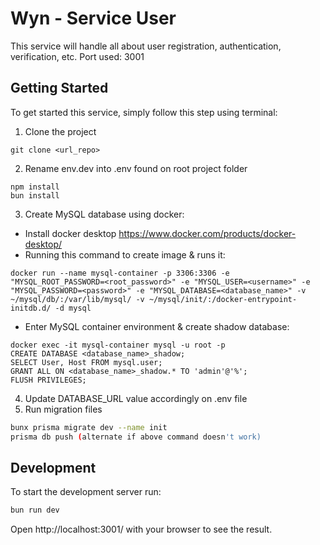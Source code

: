 # Wyn - Service User
This service will handle all about user registration, authentication, verification, etc.
Port used: 3001

## Getting Started
To get started this service, simply follow this step using terminal:

1. Clone the project
```
git clone <url_repo>
```

2. Rename env.dev into .env found on root project folder
```
npm install
bun install
```

3. Create MySQL database using docker:
  - Install docker desktop https://www.docker.com/products/docker-desktop/
  - Running this command to create image & runs it:
  ```
  docker run --name mysql-container -p 3306:3306 -e "MYSQL_ROOT_PASSWORD=<root_password>" -e "MYSQL_USER=<username>" -e "MYSQL_PASSWORD=<password>" -e "MYSQL_DATABASE=<database_name>" -v ~/mysql/db/:/var/lib/mysql/ -v ~/mysql/init/:/docker-entrypoint-initdb.d/ -d mysql
  ```
  - Enter MySQL container environment & create shadow database:
  ```
  docker exec -it mysql-container mysql -u root -p
  CREATE DATABASE <database_name>_shadow;
  SELECT User, Host FROM mysql.user;
  GRANT ALL ON <database_name>_shadow.* TO 'admin'@'%';
  FLUSH PRIVILEGES;
  ```

4. Update DATABASE_URL value accordingly on .env file
5. Run migration files
```bash
bunx prisma migrate dev --name init
prisma db push (alternate if above command doesn't work)
```

## Development
To start the development server run:
```bash
bun run dev
```

Open http://localhost:3001/ with your browser to see the result.
